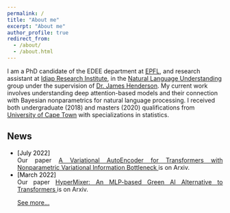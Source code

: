```yaml
---
permalink: /
title: "About me"
excerpt: "About me"
author_profile: true
redirect_from: 
  - /about/
  - /about.html
---
```


I am a PhD candidate of the EDEE department at [EPFL](https://www.epfl.ch/en/), and research assistant at [Idiap Research Institute](https://www.idiap.ch/en), in the [Natural Language Understanding](https://www.idiap.ch/en/scientific-research/natural-language-understanding) group under the supervision of [Dr. James Henderson](https://www.idiap.ch/~jhenderson/). My current work involves understanding deep attention-based models and their connection with Bayesian nonparametrics for natural language processing. I received both undergraduate (2018) and masters (2020) qualifications from [University of Cape Town](https://www.uct.ac.za/) with specializations in statistics. 

## News

<ul style="text-align: justify; list-style: disc">


<!--<li><span style="color: black">[November 2019]</span><br> Blah blah add papers-->

<li><span style="color: black">[July 2022]</span><br>  Our paper <a href=" https://arxiv.org/abs/2207.13529"> A Variational AutoEncoder for Transformers with Nonparametric Variational Information Bottleneck </a> is on Arxiv.

<li><span style="color: black">[March 2022]</span><br> Our paper <a href="  https://arxiv.org/abs/2203.03691"> HyperMixer: An MLP-based Green AI Alternative to Transformers </a> is on Arxiv.   



<a href="{{ site.url }}/updates"> See more... </a>

<!--
<li><span style="color: black">[May 2022]</span><br> Passed the course <a href="https://edu.epfl.ch/coursebook/en/human-language-technology-applications-to-information-access-EE-724?"> Human language technology: applications to information access</a>. This course allowed for fine-tuning skills in NLP and provided a more holistic picture of current research space.

<li><span style="color: black">[February 2022]</span><br> Successfully passed my candidacy exam. I am officially a PhD candidate of the Electrical Engineering Department of EPFL.

<li><span style="color: black">[February 2022]</span><br> Passed the course <a href="https://edu.epfl.ch/coursebook/en/scientific-programming-for-engineers-MATH-611#:~:text=Summary,complexity%2C%20optimization%20and%20program%20designs."> Scientific programming for Engineers</a>. This course gave a grounding in programming fundamentals and practical applications in C++.

<li><span style="color: black">[February 2022]</span><br> Passed the course <a href="https://edu.epfl.ch/coursebook/en/deep-learning-for-natural-language-processing-EE-608"> Deep Learning For Natural Language Processing</a>. This course gave good grounding in NLP and allowed for a group project which will hopefully lead to a publication.

<li><span style="color: black">[February 2021]</span><br> Joined the Natural Language Understanding group under the supervision of Dr. James Henderson at the Idiap Research Institute as a research assistant.


<li><span style="color: black">[December 2020]</span><br> Completed my MSc in Statistics at the University of Cape Town. My MSc thesis: <a href="https://open.uct.ac.za/handle/11427/35725"> Modelling non-linearity in 3D shapes: A comparative study of Gaussian process morphable models and variational autoencoders for 3D shape data</a>.
-->
